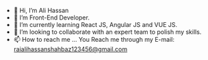 - 👋 Hi, I’m Ali Hassan
- 👀 I’m Front-End Developer.
- 🌱 I’m currently learning React JS, Angular JS and VUE JS.
- 💞️ I’m looking to collaborate with an expert team to polish my skills.
- 📫 How to reach me ...  You Reach me through my E-mail: raialihassanshahbaz123456@gmail.com

<!---
alihassan-123/alihassan is a ✨ special ✨ repository because its `README.md` (this file) appears on your GitHub profile.
You can click the Preview link to take a look at your changes.
--->
